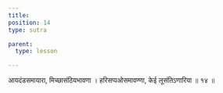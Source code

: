```yaml
---
title: 
position: 14
type: sutra

parent:
  type: lesson

---
```


आयदंडसमायारा, मिच्छासंठियभावणा । 
हरिसप्पओसमावण्णा, केई लूसंतिऽणारिया ॥ १४ ॥
